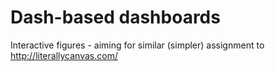 # Dash-based dashboards

Interactive figures - aiming for similar (simpler) assignment to http://literallycanvas.com/ 


